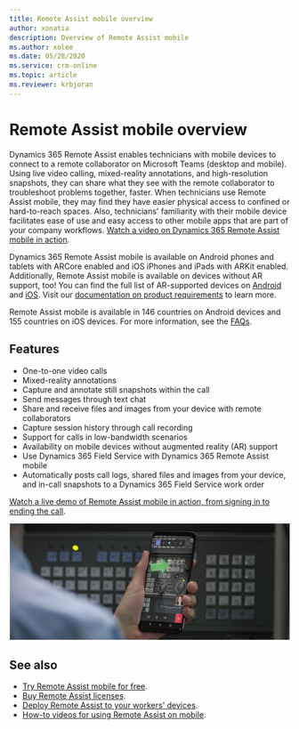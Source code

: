 ```yaml
---
title: Remote Assist mobile overview
author: xonatia
description: Overview of Remote Assist mobile
ms.author: xolee
ms.date: 05/28/2020
ms.service: crm-online
ms.topic: article
ms.reviewer: krbjoran
---
```

# Remote Assist mobile overview

Dynamics 365 Remote Assist enables technicians with mobile devices to connect to a remote collaborator on Microsoft Teams (desktop and mobile). Using live video calling, mixed-reality annotations, and high-resolution snapshots, they can share what they see with the remote collaborator to troubleshoot problems together, faster. When technicians use Remote Assist mobile, they may find they have easier physical access to confined or hard-to-reach spaces. Also, technicians' familiarity with their mobile device facilitates ease of use and easy access to other mobile apps that are part of your company workflows. [Watch a video on Dynamics 365 Remote Assist mobile in action](https://youtu.be/J-C6GE2gFYw).

Dynamics 365 Remote Assist mobile is available on Android phones and tablets with ARCore enabled and iOS iPhones and iPads with ARKit enabled. Additionally, Remote Assist mobile is available on devices without AR support, too! You can find the full list of AR-supported devices on [Android](https://developers.google.com/ar/discover/supported-devices) and [iOS](https://developers.google.com/ar/discover/supported-devices#ios). Visit our [documentation on product requirements](https://docs.microsoft.com/dynamics365/mixed-reality/remote-assist/requirements) to learn more. 

Remote Assist mobile is available in 146 countries on Android devices and 155 countries on iOS devices. For more information, see the [FAQs](https://docs.microsoft.com/dynamics365/mixed-reality/remote-assist/faq#using-remote-assist-on-mobile). 

## Features 
- One-to-one video calls
- Mixed-reality annotations
- Capture and annotate still snapshots within the call
- Send messages through text chat
- Share and receive files and images from your device with remote collaborators 
- Capture session history through call recording
- Support for calls in low-bandwidth scenarios
- Availability on mobile devices without augmented reality (AR) support
- Use Dynamics 365 Field Service with Dynamics 365 Remote Assist mobile
- Automatically posts call logs, shared files and images from your device, and in-call snapshots to a Dynamics 365 Field Service work order

[Watch a live demo of Remote Assist mobile in action, from signing in to ending the call](https://www.youtube.com/watch?v=DQJWsCDNpb4&t=1s).

![Simulated image of a technician using Remote Assist mobile to annotate their environment on a call.](./media/ram-overview.png "Remote Assist mobile Overview")


## See also
- [Try Remote Assist mobile for free](../try-remote-assist.md). 
- [Buy Remote Assist licenses](../buy-remote-assist.md). 
- [Deploy Remote Assist to your workers' devices](../deploy-remote-assist.md). 
- [How-to videos for using Remote Assist on mobile](../videos.md).
